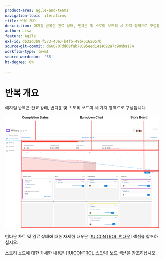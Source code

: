 ```yaml
---
product-area: agile-and-teams
navigation-topic: iterations
title: 반복 개요
description: 애자일 반복은 완료 상태, 번다운 및 스토리 보드의 세 가지 영역으로 구성됩니다.
author: Lisa
feature: Agile
exl-id: db32d3b9-f573-43e3-b4fb-49b75162057b
source-git-commit: d660707dd69fab78095eed1414092a7c909ba174
workflow-type: tm+mt
source-wordcount: '55'
ht-degree: 0%

---
```


# 반복 개요

애자일 반복은 완료 상태, 번다운 및 스토리 보드의 세 가지 영역으로 구성됩니다.

![](assets/agile-iteration-with-callouts.png)

번다운 차트 및 완료 상태에 대한 자세한 내용은 [[!UICONTROL 번다운]](../../../agile/use-scrum-in-an-agile-team/burndown/burndown.md) 섹션을 참조하십시오.

스토리 보드에 대한 자세한 내용은 [[!UICONTROL 스크럼] 보드](../../../agile/use-scrum-in-an-agile-team/scrum-board/scrum-board.md) 섹션을 참조하십시오.
